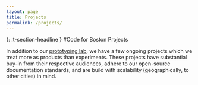 ```yaml
---
layout: page
title: Projects
permalink: /projects/
---
```


{: .t-section-headline }
#Code for Boston Projects

In addition to our [prototyping lab](/prototyping-lab/), we have a few ongoing projects which we treat more as products than experiments. These projects have substantial buy-in from their respective audiences, adhere to our open-source documentation standards, and are build with scalability (geographically, to other cities) in mind.
